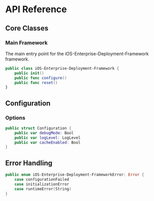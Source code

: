 # API Reference

## Core Classes

### Main Framework

The main entry point for the iOS-Enterprise-Deployment-Framework framework.

```swift
public class iOS-Enterprise-Deployment-Framework {
    public init()
    public func configure()
    public func reset()
}
```

## Configuration

### Options

```swift
public struct Configuration {
    public var debugMode: Bool
    public var logLevel: LogLevel
    public var cacheEnabled: Bool
}
```

## Error Handling

```swift
public enum iOS-Enterprise-Deployment-FrameworkError: Error {
    case configurationFailed
    case initializationError
    case runtimeError(String)
}

